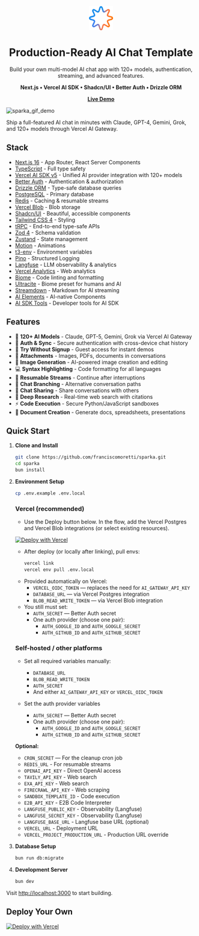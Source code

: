 <div align="center">

<img src="public/icon.svg" alt="Sparka AI" width="64" height="64">

# Production-Ready AI Chat Template

Build your own multi-model AI chat app with 120+ models, authentication, streaming, and advanced features.

**Next.js • Vercel AI SDK • Shadcn/UI • Better Auth • Drizzle ORM**

[**Live Demo**](https://sparka.ai)

</div>

![sparka_gif_demo](https://github.com/user-attachments/assets/34a03eed-58fa-4b1e-b453-384351b1c08c)

Ship a full-featured AI chat in minutes with Claude, GPT-4, Gemini, Grok, and 120+ models through Vercel AI Gateway.

## Stack

- [Next.js 16](https://nextjs.org) - App Router, React Server Components
- [TypeScript](https://www.typescriptlang.org) - Full type safety
- [Vercel AI SDK v5](https://sdk.vercel.ai) - Unified AI provider integration with 120+ models
- [Better Auth](https://www.better-auth.com) - Authentication & authorization
- [Drizzle ORM](https://orm.drizzle.team) - Type-safe database queries
- [PostgreSQL](https://www.postgresql.org) - Primary database
- [Redis](https://redis.io) - Caching & resumable streams
- [Vercel Blob](https://vercel.com/storage/blob) - Blob storage
- [Shadcn/UI](https://ui.shadcn.com) - Beautiful, accessible components
- [Tailwind CSS 4](https://tailwindcss.com) - Styling
- [tRPC](https://trpc.io) - End-to-end type-safe APIs
- [Zod 4](https://zod.dev) - Schema validation
- [Zustand](https://docs.pmnd.rs/zustand) - State management
- [Motion](https://motion.dev) - Animations
- [t3-env](https://env.t3.gg) - Environment varia[](https://www.ultracite.ai/)bles
- [Pino](https://getpino.io) - Structured Logging
- [Langfuse](https://langfuse.com) - LLM observability & analytics
- [Vercel Analytics](https://vercel.com/analytics) - Web analytics
- [Biome](https://biomejs.dev) - Code linting and formatting
- [Ultracite](https://ultracite.ai) - Biome preset for humans and AI
- [Streamdown](https://streamdown.ai/) - Markdown for AI streaming
- [AI Elements](https://ai-sdk.dev/elements/overview) - AI-native Components
- [AI SDK Tools](https://ai-sdk-tools.dev/) - Developer tools for AI SDK

## Features

- 🤖 **120+ AI Models** - Claude, GPT-5, Gemini, Grok via Vercel AI Gateway
- 🔐 **Auth & Sync** - Secure authentication with cross-device chat history
- 🎯 **Try Without Signup** - Guest access for instant demos
- 📎 **Attachments** - Images, PDFs, documents in conversations
- 🎨 **Image Generation** - AI-powered image creation and editing
- 💻 **Syntax Highlighting** - Code formatting for all languages
- 🔄 **Resumable Streams** - Continue after interruptions
- 🌳 **Chat Branching** - Alternative conversation paths
- 🔗 **Chat Sharing** - Share conversations with others
- 🔭 **Deep Research** - Real-time web search with citations
- ⚡ **Code Execution** - Secure Python/JavaScript sandboxes
- 📄 **Document Creation** - Generate docs, spreadsheets, presentations

## Quick Start

1. **Clone and Install**

   ```bash
   git clone https://github.com/franciscomoretti/sparka.git
   cd sparka
   bun install
   ```

2. **Environment Setup**

   ```bash
   cp .env.example .env.local
   ```

   ### Vercel (recommended)

   - Use the Deploy button below. In the flow, add the Vercel Postgres and Vercel Blob integrations (or select existing resources).

   [![Deploy with Vercel](https://vercel.com/button)](https://vercel.com/new/clone?demo-description=Production-ready%20AI%20chat&demo-image=https%3A%2F%2Fraw.githubusercontent.com%2FFranciscoMoretti%2Fsparka%2Frefs%2Fheads%2Fmain%2Fapp%2Fopengraph-image.png&demo-title=Sparka%20AI%20Chatbot&demo-url=https%3A%2F%2Fwww.sparka.ai%2F&env=AUTH_SECRET%2CAUTH_GITHUB_ID%2CAUTH_GITHUB_SECRET&envDescription=Set%20AUTH_SECRET%20with%20Generate%20Secret%20%28https%3A%2F%2Fgenerate-secret.vercel.app%2F32%29.%20Then%20set%20the%20GitHub%20auth%20provider%20pair%20%28https%3A%2F%2Fwww.better-auth.com%2Fdocs%2Fauthentication%2Fgithub%29.%20Optional%20variables%20can%20be%20set%20later%20to%20enable%20extra%20features.&envLink=https%3A%2F%2Fgithub.com%2Ffranciscomoretti%2Fsparka%2Fblob%2Fmain%2F.env.example&from=templates&products=%255B%257B%2522type%2522%253A%2522integration%2522%252C%2522protocol%2522%253A%2522storage%2522%252C%2522productSlug%2522%253A%2522neon%2522%252C%2522integrationSlug%2522%253A%2522neon%2522%257D%252C%257B%2522type%2522%253A%2522integration%2522%252C%2522protocol%2522%253A%2522storage%2522%252C%2522productSlug%2522%253A%2522upstash-kv%2522%252C%2522integrationSlug%2522%253A%2522upstash%2522%257D%252C%257B%2522type%2522%253A%2522blob%2522%257D%255D&project-name=Sparka%20AI&repository-name=sparka&repository-url=https%3A%2F%2Fgithub.com%2FFranciscoMoretti%2Fsparka&skippable-integrations=1)

   - After deploy (or locally after linking), pull envs:
     ```bash
     vercel link
     vercel env pull .env.local
     ```
   - Provided automatically on Vercel:
     - `VERCEL_OIDC_TOKEN` — replaces the need for `AI_GATEWAY_API_KEY`
     - `DATABASE_URL` — via Vercel Postgres integration
     - `BLOB_READ_WRITE_TOKEN` — via Vercel Blob integration
   - You still must set:
     - `AUTH_SECRET` — Better Auth secret
     - One auth provider (choose one pair):
       - `AUTH_GOOGLE_ID` and `AUTH_GOOGLE_SECRET`
       - `AUTH_GITHUB_ID` and `AUTH_GITHUB_SECRET`

   ### Self-hosted / other platforms

   - Set all required variables manually:

     - `DATABASE_URL`
     - `BLOB_READ_WRITE_TOKEN`
     - `AUTH_SECRET`
     - And either `AI_GATEWAY_API_KEY` or `VERCEL_OIDC_TOKEN`

   - Set the auth provider variables
     - `AUTH_SECRET` — Better Auth secret
     - One auth provider (choose one pair):
       - `AUTH_GOOGLE_ID` and `AUTH_GOOGLE_SECRET`
       - `AUTH_GITHUB_ID` and `AUTH_GITHUB_SECRET`

   **Optional:**

   - `CRON_SECRET` — For the cleanup cron job
   - `REDIS_URL` - For resumable streams
   - `OPENAI_API_KEY` - Direct OpenAI access
   - `TAVILY_API_KEY` - Web search
   - `EXA_API_KEY` - Web search
   - `FIRECRAWL_API_KEY` - Web scraping
   - `SANDBOX_TEMPLATE_ID` - Code execution
   - `E2B_API_KEY` - E2B Code Interpreter
   - `LANGFUSE_PUBLIC_KEY` - Observability (Langfuse)
   - `LANGFUSE_SECRET_KEY` - Observability (Langfuse)
   - `LANGFUSE_BASE_URL` - Langfuse base URL (optional)
   - `VERCEL_URL` - Deployment URL
   - `VERCEL_PROJECT_PRODUCTION_URL` - Production URL override

3. **Database Setup**

   ```bash
   bun run db:migrate
   ```

4. **Development Server**
   ```bash
   bun dev
   ```

Visit [http://localhost:3000](http://localhost:3000) to start building.

## Deploy Your Own

[![Deploy with Vercel](https://vercel.com/button)](https://vercel.com/new/clone?demo-description=Production-ready%20AI%20chat&demo-image=https%3A%2F%2Fraw.githubusercontent.com%2FFranciscoMoretti%2Fsparka%2Frefs%2Fheads%2Fmain%2Fapp%2Fopengraph-image.png&demo-title=Sparka%20AI%20Chatbot&demo-url=https%3A%2F%2Fwww.sparka.ai%2F&env=AUTH_SECRET%2CAUTH_GITHUB_ID%2CAUTH_GITHUB_SECRET&envDescription=Set%20AUTH_SECRET%20with%20Generate%20Secret%20%28https%3A%2F%2Fgenerate-secret.vercel.app%2F32%29.%20Then%20set%20the%20GitHub%20auth%20provider%20pair%20%28https%3A%2F%2Fwww.better-auth.com%2Fdocs%2Fauthentication%2Fgithub%29.%20Optional%20variables%20can%20be%20set%20later%20to%20enable%20extra%20features.&envLink=https%3A%2F%2Fgithub.com%2Ffranciscomoretti%2Fsparka%2Fblob%2Fmain%2F.env.example&from=templates&products=%255B%257B%2522type%2522%253A%2522integration%2522%252C%2522protocol%2522%253A%2522storage%2522%252C%2522productSlug%2522%253A%2522neon%2522%252C%2522integrationSlug%2522%253A%2522neon%2522%257D%252C%257B%2522type%2522%253A%2522integration%2522%252C%2522protocol%2522%253A%2522storage%2522%252C%2522productSlug%2522%253A%2522upstash-kv%2522%252C%2522integrationSlug%2522%253A%2522upstash%2522%257D%252C%257B%2522type%2522%253A%2522blob%2522%257D%255D&project-name=Sparka%20AI&repository-name=sparka&repository-url=https%3A%2F%2Fgithub.com%2FFranciscoMoretti%2Fsparka&skippable-integrations=1)

